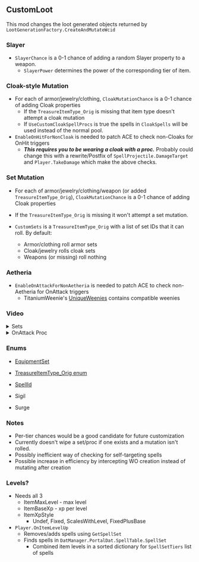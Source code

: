 ## CustomLoot
 
This mod changes the loot generated objects returned by `LootGenerationFactory.CreateAndMutateWcid`


### Slayer

* `SlayerChance` is a 0-1 chance of adding a random Slayer property to a weapon.
  * `SlayerPower` determines the power of the corresponding tier of item.



### Cloak-style Mutation

* For each of armor/jewelry/clothing, `CloakMutationChance` is a 0-1 chance of adding Cloak properties
  * If the `TreasureItemType_Orig` is missing that item type doesn't attempt a cloak mutation
  * If `UseCustomCloakSpellProcs` is true the spells in `CloakSpells` will be used instead of the normal pool.
* `EnableOnHitForNonCloak` is needed to patch ACE to check non-Cloaks for OnHit triggers
  * ***This requires you to be wearing a cloak with a proc.***  Probably could change this with a rewrite/Postfix of `SpellProjectile.DamageTarget` and `Player.TakeDamage` which make the above checks.



### Set Mutation

* For each of armor/jewelry/clothing/weapon (or added `TreasureItemType_Orig`), `CloakMutationChance` is a 0-1 chance of adding Cloak properties

* If the `TreasureItemType_Orig` is missing it won't attempt a set mutation.
* `CustomSets` is a `TreasureItemType_Orig` with a list of set IDs that it can roll.  By default: 
  * Armor/clothing roll armor sets  
  * Cloak/jewelry rolls cloak sets
  * Weapons (or missing) roll nothing


### Aetheria

* `EnableOnAttackForNonAetheria` is needed to patch ACE to check non-Aetheria for OnAttack triggers
  * TitaniumWeenie's [UniqueWeenies](https://github.com/titaniumweiner/ACEUniqueWeenies) contains compatible weenies




### Video



<details>
 <summary>Sets</summary>

https://github.com/aquafir/ACE.BaseMod/assets/83029060/1300de91-fa7f-442c-a2f1-527bc4a282f0
</details>

<details>
 <summary>OnAttack Proc</summary>

https://github.com/aquafir/ACE.BaseMod/assets/83029060/81e635c1-115a-453e-b1e3-c2efbf67d781
</details>




### Enums

* [EquipmentSet](https://github.com/ACEmulator/ACE/blob/fdfdec9f0a16bbcbb89a9120ce4f889520a51708/Source/ACE.Entity/Enum/EquipmentSet.cs#L4)
* [TreasureItemType_Orig enum](https://github.com/ACEmulator/ACE/blob/fdfdec9f0a16bbcbb89a9120ce4f889520a51708/Source/ACE.Server/Factories/Enum/TreasureItemType_Orig.cs#L4)

* [SpellId](https://github.com/ACEmulator/ACE/blob/fdfdec9f0a16bbcbb89a9120ce4f889520a51708/Source/ACE.Entity/Enum/SpellId.cs#L4)

* Sigil
* Surge



### Notes

* Per-tier chances would be a good candidate for future customization
* Currently doesn't wipe a set/proc if one exists and a mutation isn't rolled.
* Possibly inefficient way of checking for self-targeting spells
* Possible increase in efficiency by intercepting WO creation instead of mutating after creation



### Levels?

* Needs all 3
  * ItemMaxLevel - max level
  * ItemBaseXp - xp per level
  * ItemXpStyle
    * Undef, Fixed, ScalesWithLevel, FixedPlusBase
* `Player.OnItemLevelUp`
  * Removes/adds spells using `GetSpellSet`
  * Finds spells in `DatManager.PortalDat.SpellTable.SpellSet`
    * Combined item levels in a sorted dictionary for `SpellSetTiers` list of spells
